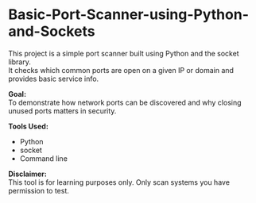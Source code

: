 # Basic-Port-Scanner-using-Python-and-Sockets


This project is a simple port scanner built using Python and the socket library.  
It checks which common ports are open on a given IP or domain and provides basic service info.

**Goal:**  
To demonstrate how network ports can be discovered and why closing unused ports matters in security.

**Tools Used:**  
- Python
- socket
- Command line

**Disclaimer:**  
This tool is for learning purposes only. Only scan systems you have permission to test.
